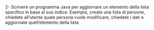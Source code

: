 2- Scrivere un programma Java per aggiornare un elemento della lista specifico in base al suo indice. Esempio, create una lista di persone, chiedete all’utente quale persona vuole modificare, chiedete i dati e aggiornate quell’elemento della lista